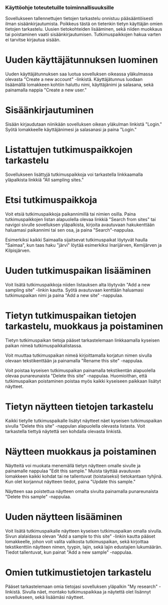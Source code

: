### Käyttöohje toteutetuille toiminnallisuuksille

Sovellukseen tallennettujen tietojen tarkastelu onnistuu pääsääntöisesti ilman sisäänkirjautumista. Poikkeus tästä on tietenkin tietyn käyttäjän omien tietojen tarkastelu. Uusien tietokohteiden lisääminen, sekä niiden muokkaus tai poistaminen vaatii sisäänkirjautumisen. Tutkimuspaikkojen hakua varten ei tarvitse kirjautua sisään.

# Uuden käyttäjätunnuksen luominen

Uuden käyttäjätunnuksen saa luotua sovelluksen oikeassa yläkulmassa olevasta "Create a new account" -linkistä. Käyttäjätunnus luodaan lisäämällä lomakkeen kohtiin haluttu nimi, käyttäjänimi ja salasana, sekä painamalla nappia "Create a new user."

# Sisäänkirjautuminen

Sisään kirjaudutaan niinikään sovelluksen oikean yläkulman linkistä "Login." Syötä lomakkeelle käyttäjänimesi ja salasanasi ja paina "Login."

# Listattujen tutkimuspaikkojen tarkastelu

Sovellukseen lisättyjä tutkimuspaikkoja voi tarkastella linkkaamalla yläpalkista linkkiä "All sampling sites."

# Etsi tutkimuspaikkoja

Voit etsiä tutkimuspaikkoja paikannimillä tai nimien osilla. Paina tutkimuspaikkojen listan alapuolella olevaa linkkiä "Search from sites" tai navigoi sivulle sovelluksen yläpalkista, kirjoita avautuvaan hakukenttään haluamasi paikannimi tai sen osa, ja paina "Search"-nappulaa. 

Esimerkiksi kaikki Saimaalla sijaitsevat tutkimuspaikat löytyvät haulla "Saimaa", kun taas haku "järvi" löytää esimerkiksi Inarijärven, Kemijärven ja Kilpisjärven.

# Uuden tutkimuspaikan lisääminen

Voit lisätä tutkimuspaikkoja niiden listauksen alta löytyvän "Add a new sampling site" -linkin kautta. Syötä avautuvaan kenttään haluamasi tutkimuspaikan nimi ja paina "Add a new site" -nappulaa.

# Tietyn tutkimuspaikan tietojen tarkastelu, muokkaus ja poistaminen

Tietyn tutkimuspaikan tietoja pääset tarkastelemaan linkkaamalla kyseisen paikan nimeä tutkimuspaikkalistassa. 

Voit muuttaa tutkimuspaikan nimeä kirjoittamalla korjatun nimen sivulla olevaan tekstikenttään ja painamalla "Rename this site" -nappulaa. 

Voit poistaa kyseisen tutkimuspaikan painamalla tekstikentän alapuolella olevaa punareunaista "Delete this site" -nappulaa. Huomioithan, että tutkimuspaikan poistaminen poistaa myös kaikki kyseiseen paikkaan lisätyt näytteet.

# Tietyn näytteen tietojen tarkastelu

Kaikki tietylle tutkimuspaikalle lisätyt näytteet näet kyseisen tutkimuspaikan sivulla "Delete this site" -nappulan alapuolella olevasta listasta. Voit tarkastella tiettyä näytettä sen kohdalla olevasta linkistä. 

# Näytteen muokkaus ja poistaminen

Näytteitä voi muokata menemällä tietyn näytteen omalle sivulle ja painamalle nappulaa "Edit this sample." Muista täyttää avautuvan lomakkeen kaikki kohdat tai ne tallentuvat (toistaiseksi) tietokantaan tyhjinä. Kun olet korjannut näytteen tiedot, paina "Update this sample." 

Näytteen saa poistettua näytteen omalta sivulta painamalla punareunaista "Delete this sample" -nappulaa.

# Uuden näytteen lisääminen

Voit lisätä tutkimuspaikalle näytteen kyseisen tutkimuspaikan omalla sivulla. Sivun alalaidassa olevan "Add a sample to this site" -linkin kautta pääset lomakkeelle, johon voit valita valikosta tutkimuspaikan, sekä kirjoittaa tekstikenttiin näytteen nimen, tyypin, lajin, sekä lajin edustajien lukumäärän. Tiedot tallentuvat, kun painat "Add a new sample" -nappulaa.

# Omien tutkimustietojen tarkastelu

Pääset tarkastelemaan omia tietojasi sovelluksen yläpalkin "My research" -linkistä. Sivulla näet, montako tutkimuspaikkaa ja näytettä olet lisännyt sovellukseen, sekä lisäämäsi näytteet.